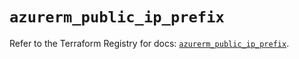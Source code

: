 # `azurerm_public_ip_prefix`

Refer to the Terraform Registry for docs: [`azurerm_public_ip_prefix`](https://registry.terraform.io/providers/hashicorp/azurerm/3.88.0/docs/resources/public_ip_prefix).
